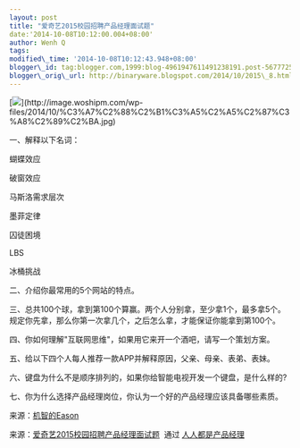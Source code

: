 ```yaml
--- 
layout: post 
title: "爱奇艺2015校园招聘产品经理面试题" 
date:'2014-10-08T10:12:00.004+08:00' 
author: Wenh Q
tags:
modified\_time: '2014-10-08T10:12:43.948+08:00' 
blogger\_id: tag:blogger.com,1999:blog-4961947611491238191.post-5677725235442092274
blogger\_orig\_url: http://binaryware.blogspot.com/2014/10/2015\_8.html
---
```

[![](https://images-blogger-opensocial.googleusercontent.com/gadgets/proxy?url=http%3A%2F%2Fimage.woshipm.com%2Fwp-files%2F2014%2F10%2F%25C3%25A7%25C2%2588%25C2%25B1%25C3%25A5%25C2%25A5%25C2%2587%25C3%25A8%25C2%2589%25C2%25BA.jpg&container=blogger&gadget=a&rewriteMime=image%2F*)](http://image.woshipm.com/wp-files/2014/10/%C3%A7%C2%88%C2%B1%C3%A5%C2%A5%C2%87%C3%A8%C2%89%C2%BA.jpg)



一、解释以下名词：

蝴蝶效应

破窗效应

马斯洛需求层次

墨菲定律

囚徒困境

LBS

冰桶挑战



二、介绍你最常用的5个网站的特点。



三、总共100个球，拿到第100个算赢。两个人分别拿，至少拿1个，最多拿5个。规定你先拿，那么你第一次拿几个，之后怎么拿，才能保证你能拿到第100个。



四、你如何理解"互联网思维"，如果用它来开一个酒吧，请写一个策划方案。



五、给以下四个人每人推荐一款APP并解释原因，父亲、母亲、表弟、表妹。



六、键盘为什么不是顺序排列的，如果你给智能电视开发一个键盘，是什么样的?



七、你为什么选择产品经理岗位，你认为一个好的产品经理应该具备哪些素质。



来源：[机智的Eason](http://lhyis.me/arc/94)
<div>




</div>

<div>

来源：[爱奇艺2015校园招聘产品经理面试题](http://www.woshipm.com/zhichang/110238.html)  通过 [人人都是产品经理](http://www.woshipm.com/)

</div>
